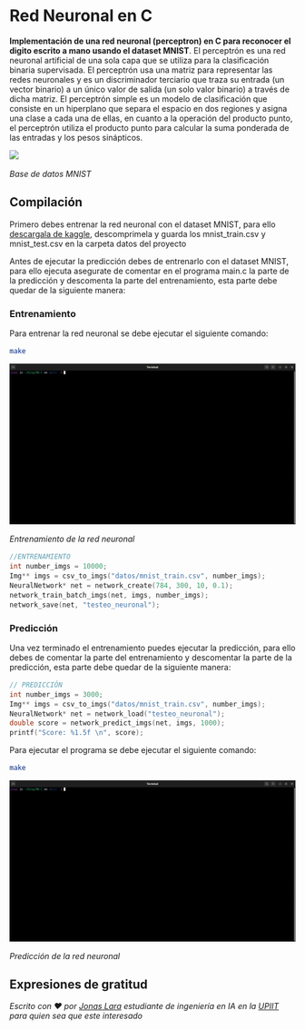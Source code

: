 # Red Neuronal en C

**Implementación de una red neuronal (perceptron) en C para reconocer el digito escrito a mano usando el dataset MNIST**. El perceptrón es una red neuronal artificial de una sola capa que se utiliza para la clasificación binaria supervisada. El perceptrón usa una matriz para representar las redes neuronales y es un discriminador terciario que traza su entrada (un vector binario) a un único valor de salida (un solo valor binario) a través de dicha matriz. El perceptrón simple es un modelo de clasificación que consiste en un hiperplano que separa el espacio en dos regiones y asigna una clase a cada una de ellas, 
en cuanto a la operación del producto punto, el perceptrón utiliza el producto punto para calcular la suma ponderada de las entradas y los pesos sinápticos.

![](./sources/MNIST.png)

_Base de datos MNIST_


## Compilación

Primero debes entrenar la red neuronal con el dataset MNIST, para ello [descargala de kaggle](https://www.kaggle.com/datasets/oddrationale/mnist-in-csv?resource=download), descomprimela y guarda los mnist_train.csv y mnist_test.csv en la carpeta datos del proyecto

Antes de ejecutar la predicción debes de entrenarlo con el dataset MNIST, para ello ejecuta asegurate de comentar en el programa main.c la parte de la predicción y descomenta la parte del entrenamiento, esta parte debe quedar de la siguiente manera:


### Entrenamiento

Para entrenar la red neuronal se debe ejecutar el siguiente comando:

```bash
make
```

![make](./sources/entrenamiento.gif)

_Entrenamiento de la red neuronal_

```c
//ENTRENAMIENTO
int number_imgs = 10000;
Img** imgs = csv_to_imgs("datos/mnist_train.csv", number_imgs);
NeuralNetwork* net = network_create(784, 300, 10, 0.1);
network_train_batch_imgs(net, imgs, number_imgs);
network_save(net, "testeo_neuronal");
```

### Predicción

Una vez terminado el entrenamiento puedes ejecutar la predicción, para ello debes de comentar la parte del entrenamiento y descomentar la parte de la predicción, esta parte debe quedar de la siguiente manera:

```c
// PREDICCIÓN
int number_imgs = 3000;
Img** imgs = csv_to_imgs("datos/mnist_train.csv", number_imgs);
NeuralNetwork* net = network_load("testeo_neuronal");
double score = network_predict_imgs(net, imgs, 1000);
printf("Score: %1.5f \n", score);
```

Para ejecutar el programa se debe ejecutar el siguiente comando:

```bash
make
```

![make](./sources/prediccion.gif)

_Predicción de la red neuronal_

## Expresiones de gratitud

_Escrito con ❤️ por [Jonas Lara](https://medium.com/@jonas_lara) estudiante de ingeniería en IA en la [UPIIT](https://www.upiit.ipn.mx/) para quien sea que este interesado_




